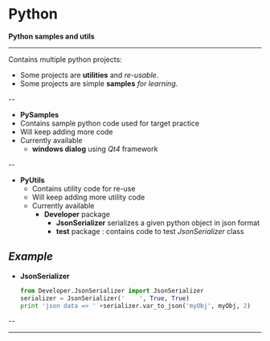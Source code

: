 Python
======

**Python samples and utils**

----

Contains multiple python projects:
- Some projects are **utilities** and *re-usable*.
- Some projects are simple **samples** *for learning*.
 
--

- **PySamples**
 - Contains sample python code used for target practice
 - Will keep adding more code
 - Currently available
      - **windows dialog** using *Qt4* framework

--

- **PyUtils**
    - Contains utility code for re-use
    - Will keep adding more utility code
    - Currently available
      - **Developer** package
        - **JsonSerializer** serializes a given python object in json format
        - **test** package : contains code to test *JsonSerializer* class

*Example*
---
- **JsonSerializer**

  ```python
  from Developer.JsonSerializer import JsonSerializer
  serializer = JsonSerializer('    ', True, True)
  print 'json data => ' +serializer.var_to_json('myObj', myObj, 2)
  ```
--


-----
